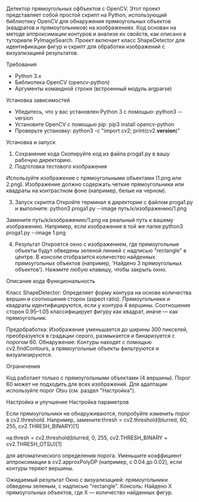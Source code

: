 Детектор прямоугольных офбъектов с OpenCV.
Этот проект представляет собой простой скрипт на Python, использующий библиотеку OpenCV для обнаружения прямоугольных объектов (квадратов и прямоугольников) на изображениях. 
Код основан на методе аппроксимации контуров и анализе их свойств, как описано в туториале PyImageSearch. 
Проект включает класс ShapeDetector для идентификации фигур и скрипт для обработки изображений с визуализацией результатов.

Требования
  - Python 3.x
  - Библиотека OpenCV (opencv-python)
  - Аргументы командной строки (встроенный модуль argparse)

Установка зависимостей
  - Убедитесь, что у вас установлен Python 3 с помощью: python3 --version
  - Установите OpenCV с помощью pip:  pip3 install opencv-python
  - Проверьте установку:  python3 -c "import cv2; print(cv2.__version__)"


Установка и запуск
1. Сохранение кода
Скопируйте код из файла proga1.py в вашу рабочую директорию.
2. Подготовка тестового изображения

Используйте изображение с прямоугольными объектами (1.png или 2.png).
Изображение должно содержать четкие прямоугольники или квадраты на контрастном фоне (например, белые на черном).

3. Запуск скрипта
Откройте терминал в директории с файлом proga1.py и выполните:
python3 proga1.py --image путь/к/изображению/1.png

Замените путь/к/изображению/1.png на реальный путь к вашему изображению.
Например, если изображение в той же папке:python3 proga1.py --image 1.png


4. Результат
Откроется окно с изображением, где прямоугольные объекты будут обведены зеленой линией с надписью "rectangle" в центре.
В консоли отобразится количество найденных прямоугольных объектов (например, 'Найдено 3 прямоугольных объектов').
Нажмите любую клавишу, чтобы закрыть окно.

Описание кода
Функциональность

Класс ShapeDetector: Определяет форму контура на основе количества вершин и соотношения сторон (aspect ratio).
Прямоугольники и квадраты идентифицируются, если у контура 4 вершины.
Соотношение сторон 0.95–1.05 классифицирует фигуру как квадрат, иначе — как прямоугольник.


Предобработка: Изображение уменьшается до ширины 300 пикселей, преобразуется в градации серого, размыкается и бинаризуется с порогом 60.
Обнаружение: Контуры находят с помощью cv2.findContours, а прямоугольные объекты фильтруются и визуализируются.

Ограничения

Код работает только с прямоугольными объектами (4 вершины).
Порог 60 может не подходить для всех изображений. Для адаптации используйте порог Otsu (см. раздел "Настройка").

Настройка и улучшение
Настройка параметров

Если прямоугольники не обнаруживаются, попробуйте изменить порог в cv2.threshold. Например, замените:thresh = cv2.threshold(blurred, 60, 255, cv2.THRESH_BINARY)[1]

на:thresh = cv2.threshold(blurred, 0, 255, cv2.THRESH_BINARY + cv2.THRESH_OTSU)[1]

для автоматического определения порога.
Уменьшите коэффициент аппроксимации в cv2.approxPolyDP (например, с 0.04 до 0.02), если контуры теряют вершины.

Ожидаемый результат
Окно с визуализацией: прямоугольники обведены зеленым, с надписью "rectangle".
Консоль: Найдено X прямоугольных объектов, где X — количество найденных фигур.

